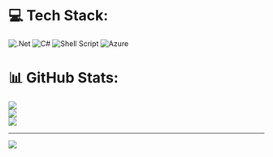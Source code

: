 
# 💻 Tech Stack:
![.Net](https://img.shields.io/badge/.NET-5C2D91?style=for-the-badge&logo=.net&logoColor=white) ![C#](https://img.shields.io/badge/c%23-%23239120.svg?style=for-the-badge&logo=c-sharp&logoColor=white) ![Shell Script](https://img.shields.io/badge/shell_script-%23121011.svg?style=for-the-badge&logo=gnu-bash&logoColor=white) ![Azure](https://img.shields.io/badge/azure-%230072C6.svg?style=for-the-badge&logo=azure-devops&logoColor=white)
# 📊 GitHub Stats:
![](https://github-readme-stats.vercel.app/api?username=Raghulece&theme=synthwave&hide_border=false&include_all_commits=true&count_private=true)<br/>
![](https://github-readme-streak-stats.herokuapp.com/?user=Raghulece&theme=synthwave&hide_border=false)<br/>
![](https://github-readme-stats.vercel.app/api/top-langs/?username=Raghulece&theme=synthwave&hide_border=false&include_all_commits=true&count_private=true&layout=compact)

---
[![](https://visitcount.itsvg.in/api?id=Raghulece&icon=0&color=12)](https://visitcount.itsvg.in)

<!-- Proudly created with GPRM ( https://gprm.itsvg.in ) -->
